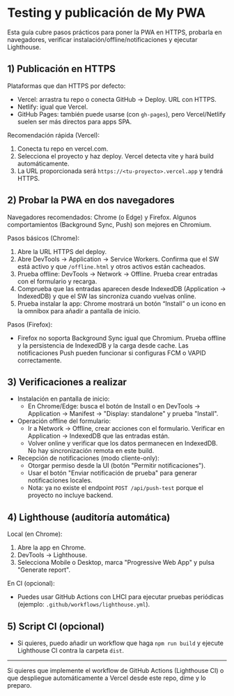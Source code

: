 # Testing y publicación de My PWA

Esta guía cubre pasos prácticos para poner la PWA en HTTPS, probarla en navegadores, verificar instalación/offline/notificaciones y ejecutar Lighthouse.

## 1) Publicación en HTTPS

Plataformas que dan HTTPS por defecto:

- Vercel: arrastra tu repo o conecta GitHub → Deploy. URL con HTTPS.
- Netlify: igual que Vercel.
- GitHub Pages: también puede usarse (con `gh-pages`), pero Vercel/Netlify suelen ser más directos para apps SPA.

Recomendación rápida (Vercel):

1. Conecta tu repo en vercel.com.
2. Selecciona el proyecto y haz deploy. Vercel detecta vite y hará build automáticamente.
3. La URL proporcionada será `https://<tu-proyecto>.vercel.app` y tendrá HTTPS.

## 2) Probar la PWA en dos navegadores

Navegadores recomendados: Chrome (o Edge) y Firefox. Algunos comportamientos (Background Sync, Push) son mejores en Chromium.

Pasos básicos (Chrome):

1. Abre la URL HTTPS del deploy.
2. Abre DevTools → Application → Service Workers. Confirma que el SW está activo y que `/offline.html` y otros activos están cacheados.
3. Prueba offline: DevTools → Network → Offline. Prueba crear entradas con el formulario y recarga.
4. Comprueba que las entradas aparecen desde IndexedDB (Application → IndexedDB) y que el SW las sincroniza cuando vuelvas online.
5. Prueba instalar la app: Chrome mostrará un botón “Install” o un icono en la omnibox para añadir a pantalla de inicio.

Pasos (Firefox):

- Firefox no soporta Background Sync igual que Chromium. Prueba offline y la persistencia de IndexedDB y la carga desde cache. Las notificaciones Push pueden funcionar si configuras FCM o VAPID correctamente.

## 3) Verificaciones a realizar

- Instalación en pantalla de inicio:
  - En Chrome/Edge: busca el botón de Install o en DevTools → Application → Manifest → "Display: standalone" y prueba "Install".
- Operación offline del formulario:
  - Ir a Network → Offline, crear acciones con el formulario. Verificar en Application → IndexedDB que las entradas están.
  - Volver online y verificar que los datos permanecen en IndexedDB. No hay sincronización remota en este build.
- Recepción de notificaciones (modo cliente-only):
  - Otorgar permiso desde la UI (botón "Permitir notificaciones").
  - Usar el botón "Enviar notificación de prueba" para generar notificaciones locales.
  - Nota: ya no existe el endpoint `POST /api/push-test` porque el proyecto no incluye backend.

## 4) Lighthouse (auditoría automática)

Local (en Chrome):

1. Abre la app en Chrome.
2. DevTools → Lighthouse.
3. Selecciona Mobile o Desktop, marca "Progressive Web App" y pulsa "Generate report".

En CI (opcional):

- Puedes usar GitHub Actions con LHCI para ejecutar pruebas periódicas (ejemplo: `.github/workflows/lighthouse.yml`).

## 5) Script CI (opcional)

- Si quieres, puedo añadir un workflow que haga `npm run build` y ejecute Lighthouse CI contra la carpeta `dist`.

---

Si quieres que implemente el workflow de GitHub Actions (Lighthouse CI) o que despliegue automáticamente a Vercel desde este repo, dime y lo preparo.
